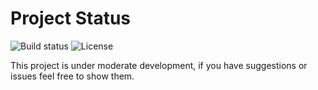 # Project Status
![Build status](https://img.shields.io/badge/build-success-brightgreen.svg)
![License](https://img.shields.io/github/license/Mehigh17/CryptoBot.svg)

This project is under moderate development, if you have suggestions or issues feel free to show them.